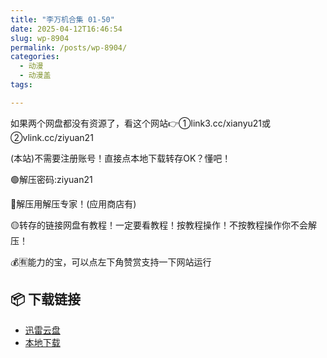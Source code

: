 ```yaml
---
title: "李万机合集 01-50"
date: 2025-04-12T16:46:54
slug: wp-8904
permalink: /posts/wp-8904/
categories:
  - 动漫
  - 动漫盖
tags:

---
```


如果两个网盘都没有资源了，看这个网站👉①link3.cc/xianyu21或②vlink.cc/ziyuan21

(本站)不需要注册账号！直接点本地下载转存OK？懂吧！

🟢解压密码:ziyuan21

🔵解压用解压专家！(应用商店有)

🟡转存的链接网盘有教程！一定要看教程！按教程操作！不按教程操作你不会解压！

💰🈶能力的宝，可以点左下角赞赏支持一下网站运行

## 📦 下载链接
- [迅雷云盘](https://blziyuan21.com/pay-download/8904?key=5e67d7bfb8&down_id=0)
- [本地下载](https://blziyuan21.com/pay-download/8904?key=5e67d7bfb8&down_id=1)

